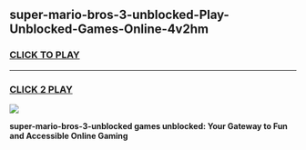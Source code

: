 
## super-mario-bros-3-unblocked-Play-Unblocked-Games-Online-4v2hm
<h3>
<a href="https://premium76.site?title=super-mario-bros-3-unblocked&ref=25A">CLICK TO PLAY</a></h3>
<hr>

<h3>
<a href="https://premium76.site?title=super-mario-bros-3-unblocked&ref=25A">CLICK 2 PLAY</a>
  
</h3>

<a href="https://premium76.site?title=super-mario-bros-3-unblocked&ref=25A"><img src="https://clearcache.store/games.png"></a>


**super-mario-bros-3-unblocked games unblocked: Your Gateway to Fun and Accessible Online Gaming**
